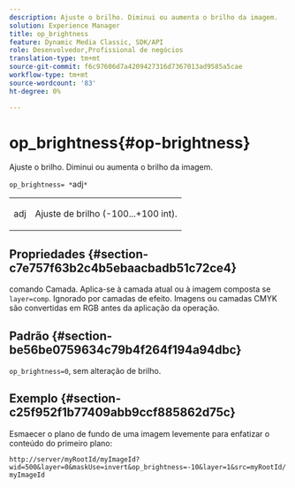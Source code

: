 ```yaml
---
description: Ajuste o brilho. Diminui ou aumenta o brilho da imagem.
solution: Experience Manager
title: op_brightness
feature: Dynamic Media Classic, SDK/API
role: Desenvolvedor,Profissional de negócios
translation-type: tm+mt
source-git-commit: f6c97606d7a4209427316d7367013ad9585a5cae
workflow-type: tm+mt
source-wordcount: '83'
ht-degree: 0%

---
```



# op_brightness{#op-brightness}

Ajuste o brilho. Diminui ou aumenta o brilho da imagem.

`op_brightness= *`adj`*`

<table id="simpletable_2B5DB95B1FF044C8BD226D4F8311E806"> 
 <tr class="strow"> 
  <td class="stentry"> <p><span class="varname"> adj</span> </p> </td> 
  <td class="stentry"> <p>Ajuste de brilho (-100...+100 int). </p></td> 
 </tr> 
</table>

## Propriedades {#section-c7e757f63b2c4b5ebaacbadb51c72ce4}

comando Camada. Aplica-se à camada atual ou à imagem composta se `layer=comp`. Ignorado por camadas de efeito. Imagens ou camadas CMYK são convertidas em RGB antes da aplicação da operação.

## Padrão {#section-be56be0759634c79b4f264f194a94dbc}

`op_brightness=0`, sem alteração de brilho.

## Exemplo {#section-c25f952f1b77409abb9ccf885862d75c}

Esmaecer o plano de fundo de uma imagem levemente para enfatizar o conteúdo do primeiro plano:

`http://server/myRootId/myImageId?wid=500&layer=0&maskUse=invert&op_brightness=-10&layer=1&src=myRootId/myImageId`
